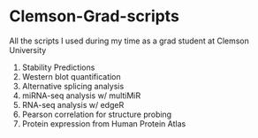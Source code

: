 # Clemson-Grad-scripts
All the scripts I used during my time as a grad student at Clemson University
1) Stability Predictions
2) Western blot quantification
3) Alternative splicing analysis
4) miRNA-seq analysis w/ multiMiR
5) RNA-seq analysis w/ edgeR
6) Pearson correlation for structure probing
7) Protein expression from Human Protein Atlas
